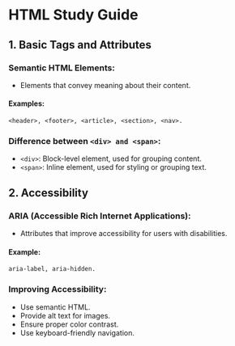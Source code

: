 # HTML Study Guide

## 1. Basic Tags and Attributes

### Semantic HTML Elements:
* Elements that convey meaning about their content.

#### Examples: 
```
<header>, <footer>, <article>, <section>, <nav>.
```

### Difference between `<div> and <span>`:

* `<div>`: Block-level element, used for grouping content.
* `<span>`: Inline element, used for styling or grouping text.

## 2. Accessibility

### ARIA (Accessible Rich Internet Applications):
* Attributes that improve accessibility for users with disabilities.

#### Example: 
```
aria-label, aria-hidden.
```

### Improving Accessibility:
* Use semantic HTML.
* Provide alt text for images.
* Ensure proper color contrast.
* Use keyboard-friendly navigation.